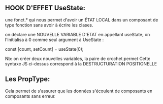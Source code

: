 ## HOOK D'EFFET UseState:
une fonct.° qui nous permet d'avoir un ÉTAT LOCAL dans un composant de type fonction sans avoir à écrire les clases.

on déclare une NOUVELLE VARIABLE D'ETAT en appellant useState,
on l'initialisa à 0 comme seul argument à UseState :

  const [count, setCount] = useState(0);

Nb: on créer deux nouvelles variables, la paire de crochet permet 
Cette syntaxe JS ci-dessus correspond à la DESTRUCTURATION POSITIONELLE

## Les PropType:
Cela permet de s'assurer que les données s'écoulent de composants en composants sans erreur.